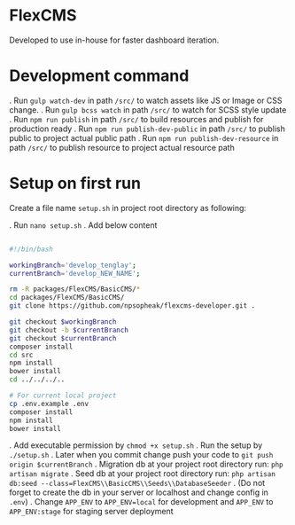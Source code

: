 # FlexCMS

Developed to use in-house for faster dashboard iteration.

# Development command

. Run `gulp watch-dev` in path `/src/` to watch assets like JS or Image or CSS change.
. Run `gulp bcss watch` in path `/src/` to watch for SCSS style update
. Run `npm run publish` in path `/src/` to build resources and publish for production ready
. Run `npm run publish-dev-public` in path `/src/` to publish public to project actual public path
. Run `npm run publish-dev-resource` in path `/src/` to publish resource to project actual resource path

# Setup on first run

Create a file name `setup.sh` in project root directory as following:

. Run `nano setup.sh`
. Add below content

```sh

#!/bin/bash

workingBranch='develop_tenglay';
currentBranch='develop_NEW_NAME';

rm -R packages/FlexCMS/BasicCMS/*
cd packages/FlexCMS/BasicCMS/
git clone https://github.com/npsopheak/flexcms-developer.git .

git checkout $workingBranch
git checkout -b $currentBranch
git checkout $currentBranch
composer install
cd src
npm install
bower install
cd ../../../..

# For current local project
cp .env.example .env
composer install
npm install
bower install

```

. Add executable permission by `chmod +x setup.sh`
. Run the setup by `./setup.sh`
. Later when you commit change push your code to `git push origin $currentBranch`
. Migration db at your project root directory run: `php artisan migrate`
. Seed db at your project root directory run: `php artisan db:seed --class=FlexCMS\\BasicCMS\\Seeds\\DatabaseSeeder`
. (Do not forget to create the db in your server or localhost and change config in `.env`)
. Change `APP_ENV` to `APP_ENV=local` for development and `APP_ENV` to `APP_ENV:stage` for staging server deployment